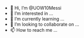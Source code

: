 - 👋 Hi, I’m @UOW10Messi
- 👀 I’m interested in ...
- 🌱 I’m currently learning ...
- 💞️ I’m looking to collaborate on ...
- 📫 How to reach me ...

<!---
UOW10Messi/UOW10Messi is a ✨ special ✨ repository because its `README.md` (this file) appears on your GitHub profile.
You can click the Preview link to take a look at your changes.
--->
